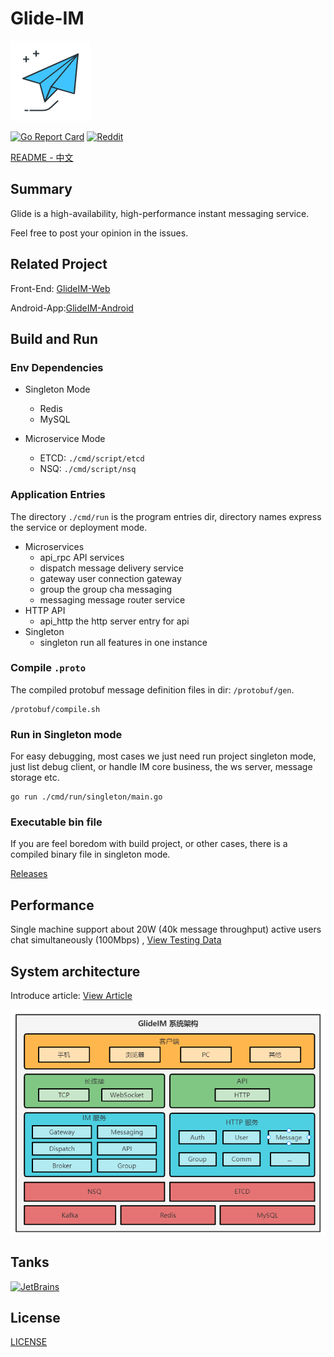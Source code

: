 # Glide-IM

![i](_art/logo.png)

[![Go Report Card](https://goreportcard.com/badge/github.com/dengzii/go_im)](https://goreportcard.com/report/github.com/dengzii/go_im)
[![Reddit](https://img.shields.io/badge/Reddit-Reddit-red)](https://www.reddit.com/r/golang/comments/u7nnwy/my_first_highperformace_distributed_project_an/)

[README - 中文](README.md)

## Summary

Glide is a high-availability, high-performance instant messaging service.

Feel free to post your opinion in the issues.

## Related Project

Front-End: [GlideIM-Web](https://github.com/Glide-IM/im_web)

Android-App:[GlideIM-Android](https://github.com/Glide-IM/Glide-IM-Android)

## Build and Run

### Env Dependencies

- Singleton Mode
  - Redis
  - MySQL

- Microservice Mode
  - ETCD: `./cmd/script/etcd`
  - NSQ: `./cmd/script/nsq`

### Application Entries

The directory `./cmd/run` is the program entries dir, directory names express the service or deployment mode.

- Microservices
  - api_rpc API services
  - dispatch message delivery service
  - gateway user connection gateway
  - group  the group cha messaging
  - messaging message router service
- HTTP API
  - api_http the http server entry for api
- Singleton 
  - singleton run all features in one instance

### Compile `.proto`

The compiled protobuf message definition files in dir: `/protobuf/gen`.

```shell
/protobuf/compile.sh
```

### Run in Singleton mode

For easy debugging, most cases we just need run project singleton mode, just list debug client, or handle IM core business, the ws server, message storage etc. 

```shell
go run ./cmd/run/singleton/main.go
```

### Executable bin file

If you are feel boredom with build project, or other cases, there is a compiled binary file in singleton mode.

 [Releases](https://github.com/Glide-IM/Glide-IM/releases)

## Performance

Single machine support about 20W (40k message throughput) active users chat simultaneously (100Mbps)  , [View Testing Data](https://github.com/Glide-IM/Glide-IM/blob/master/doc/performance_test.md)

## System architecture

Introduce article: [View Article](https://github.com/Glide-IM/Glide-IM/blob/master/doc/arch-en.md)

![i](_art/system_arch.png)

## Tanks

[![JetBrains](https://resources.jetbrains.com/storage/products/company/brand/logos/jb_beam.svg)]( https://jb.gg/OpenSourceSupport)

## License

 [LICENSE](LICENSE)
